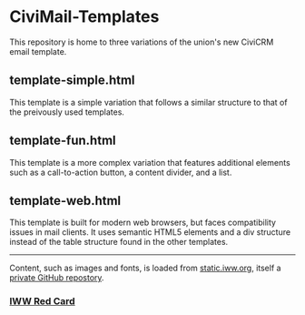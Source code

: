 # CiviMail-Templates

This repository is home to three variations of the union's new CiviCRM email template.

## template-simple.html

This template is a simple variation that follows a similar structure to that of the preivously used templates.

## template-fun.html

This template is a more complex variation that features additional elements such as a call-to-action button, a content divider, and a list.

## template-web.html

This template is built for modern web browsers, but faces compatibility issues in mail clients. It uses semantic HTML5 elements and a div structure instead of the table structure found in the other templates.

---

Content, such as images and fonts, is loaded from [static.iww.org](https://static.iww.org), itself a [private GitHub repostory](https://github.com/iww/static).

### [IWW Red Card](https://redcard.iww.org)
